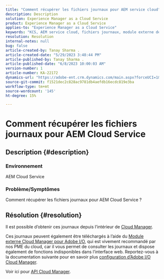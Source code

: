 ```yaml
---
title: "Comment récupérer les fichiers journaux pour AEM service cloud"
description: Description
solution: Experience Manager as a Cloud Service
product: Experience Manager as a Cloud Service
applies-to: "Experience Manager as a Cloud Service"
keywords: "KCS, AEM service cloud, fichiers journaux, module externe de gestion du cloud"
resolution: Resolution
internal-notes: null
bug: false
article-created-by: Tanay Sharma .
article-created-date: "5/29/2023 3:48:44 PM"
article-published-by: Tanay Sharma .
article-published-date: "6/8/2023 10:00:03 AM"
version-number: 1
article-number: KA-22172
dynamics-url: "https://adobe-ent.crm.dynamics.com/main.aspx?forceUCI=1&pagetype=entityrecord&etn=knowledgearticle&id=7a075947-38fe-ed11-8f6e-6045bd006b3d"
source-git-commit: f1521dec2c828ac9781db4aefdb16ecdc819e3ba
workflow-type: tm+mt
source-wordcount: '145'
ht-degree: 15%

---
```


# Comment récupérer les fichiers journaux pour AEM Cloud Service

## Description {#description}


### <b>Environnement</b>

AEM Cloud Service



### <b>Problème/Symptômes</b>

Comment récupérer les fichiers journaux pour AEM Cloud Service ?




## Résolution {#resolution}


Il est possible d’obtenir ces journaux depuis l’intérieur de [Cloud Manager](https://experienceleague.adobe.com/docs/experience-manager-cloud-service/content/implementing/using-cloud-manager/manage-logs.html?lang=fr).

Ces journaux peuvent également être téléchargés à l’aide du [Module externe Cloud Manager pour Adobe I/O](https://github.com/adobe/aio-cli-plugin-cloudmanager), qui est vivement recommandé par nos PME du cloud, car il vous permet de consulter les journaux et dispose également de fonctions indisponibles dans l’interface web. Reportez-vous à la documentation suivante pour en savoir plus [configuration d’Adobe I/O Cloud Manager](https://experienceleaguecommunities.adobe.com/t5/adobe-experience-manager/setting-up-adobe-i-o-cli-for-cloud-manager-aem-community-blog/m-p/380156).

Voir ici pour [API Cloud Manager](https://developer.adobe.com/experience-cloud/cloud-manager/reference/api/#operation/getEnvironmentLogs).
